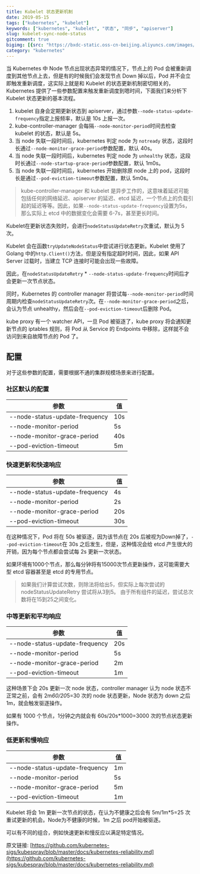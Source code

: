 ```yaml
---
title: Kubelet 状态更新机制
date: 2019-05-15
tags: ["kubernetes", "kubelet"]
keywords: ["kubernetes", "kubelet", "状态", "同步", "apiserver"]
slug: kubelet-sync-node-status
gitcomment: true
bigimg: [{src: "https://bxdc-static.oss-cn-beijing.aliyuncs.com/images/photo-1557870496-fa8f75b9dd78.jpeg", desc: "https://unsplash.com/photos/_DocR2F7HIs"}]
category: "kubernetes"
---
```


当 Kubernetes 中 Node 节点出现状态异常的情况下，节点上的 Pod 会被重新调度到其他节点上去，但是有的时候我们会发现节点 Down 掉以后，Pod 并不会立即触发重新调度，这实际上就是和 Kubelet 的状态更新机制密切相关的，Kubernetes 提供了一些参数配置来触发重新调度到嗯时间，下面我们来分析下 Kubelet 状态更新的基本流程。

<!--more-->

1. kubelet 自身会定期更新状态到 apiserver，通过参数`--node-status-update-frequency`指定上报频率，默认是 10s 上报一次。
2. kube-controller-manager 会每隔`--node-monitor-period`时间去检查 kubelet 的状态，默认是 5s。
3. 当 node 失联一段时间后，kubernetes 判定 node 为 `notready` 状态，这段时长通过`--node-monitor-grace-period`参数配置，默认 40s。
4. 当 node 失联一段时间后，kubernetes 判定 node 为 `unhealthy` 状态，这段时长通过`--node-startup-grace-period`参数配置，默认 1m0s。
5. 当 node 失联一段时间后，kubernetes 开始删除原 node 上的 pod，这段时长是通过`--pod-eviction-timeout`参数配置，默认 5m0s。

> kube-controller-manager 和 kubelet 是异步工作的，这意味着延迟可能包括任何的网络延迟、apiserver 的延迟、etcd 延迟，一个节点上的负载引起的延迟等等。因此，如果`--node-status-update-frequency`设置为5s，那么实际上 etcd 中的数据变化会需要 6-7s，甚至更长时间。


Kubelet在更新状态失败时，会进行`nodeStatusUpdateRetry`次重试，默认为 5 次。

Kubelet 会在函数`tryUpdateNodeStatus`中尝试进行状态更新。Kubelet 使用了 Golang 中的`http.Client()`方法，但是没有指定超时时间，因此，如果 API Server 过载时，当建立 TCP 连接时可能会出现一些故障。

因此，在`nodeStatusUpdateRetry` * `--node-status-update-frequency`时间后才会更新一次节点状态。

同时，Kubernetes 的 controller manager 将尝试每`--node-monitor-period`时间周期内检查`nodeStatusUpdateRetry`次。在`--node-monitor-grace-period`之后，会认为节点 unhealthy，然后会在`--pod-eviction-timeout`后删除 Pod。

kube proxy 有一个 watcher API，一旦 Pod 被驱逐了，kube proxy 将会通知更新节点的 iptables 规则，将 Pod 从 Service 的 Endpoints 中移除，这样就不会访问到来自故障节点的 Pod 了。

## 配置
对于这些参数的配置，需要根据不通的集群规模场景来进行配置。

### 社区默认的配置
| 参数 | 值 |
| --- | --- |
| --node-status-update-frequency | 10s |
| --node-monitor-period | 5s |
| --node-monitor-grace-period | 40s |
| --pod-eviction-timeout | 5m |


### 快速更新和快速响应
| 参数 | 值 |
| --- | --- |
| --node-status-update-frequency | 4s |
| --node-monitor-period | 2s |
| --node-monitor-grace-period | 20s |
| --pod-eviction-timeout | 30s |

在这种情况下，Pod 将在 50s 被驱逐，因为该节点在 20s 后被视为Down掉了，`--pod-eviction-timeout`在 30s 之后发生，但是，这种情况会给 etcd 产生很大的开销，因为每个节点都会尝试每 2s 更新一次状态。

如果环境有1000个节点，那么每分钟将有15000次节点更新操作，这可能需要大型 etcd 容器甚至是 etcd 的专用节点。

> 如果我们计算尝试次数，则除法将给出5，但实际上每次尝试的 nodeStatusUpdateRetry 尝试将从3到5。 由于所有组件的延迟，尝试总次数将在15到25之间变化。


### 中等更新和平均响应

| 参数 | 值 |
| --- | --- |
| --node-status-update-frequency | 20s |
| --node-monitor-period | 5s |
| --node-monitor-grace-period | 2m |
| --pod-eviction-timeout | 1m |

这种场景下会 20s 更新一次 node 状态，controller manager 认为 node 状态不正常之前，会有 2m*60/20*5=30 次的 node 状态更新，Node 状态为 down 之后 1m，就会触发驱逐操作。

如果有 1000 个节点，1分钟之内就会有 60s/20s*1000=3000 次的节点状态更新操作。



### 低更新和慢响应

| 参数 | 值 |
| --- | --- |
| --node-status-update-frequency | 1m |
| --node-monitor-period | 5s |
| --node-monitor-grace-period | 5m |
| --pod-eviction-timeout | 1m |

Kubelet 将会 1m 更新一次节点的状态，在认为不健康之后会有 5m/1m*5=25 次重试更新的机会。Node为不健康的时候，1m 之后 pod开始被驱逐。


可以有不同的组合，例如快速更新和慢反应以满足特定情况。


原文链接: [https://github.com/kubernetes-sigs/kubespray/blob/master/docs/kubernetes-reliability.md](https://github.com/kubernetes-sigs/kubespray/blob/master/docs/kubernetes-reliability.md)

<!--adsense-self-->
